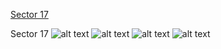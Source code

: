 [Sector 17](#sector17)

<a name = "sector17"></a>
Sector 17
![alt text](/images/WASP-001_Sector_17/WASP-001_Sector_17_a_TimeSeries.png)
![alt text](/images/WASP-001_Sector_17/WASP-001_Sector_17_b_FoldedLightCurve.png)
![alt text](/images/WASP-001_Sector_17/WASP-001_Sector_17_b_IndividualTransitsWithFit.png)
![alt text](/images/WASP-001_Sector_17/WASP-001_Sector_17_c_TimingResiduals.png)

